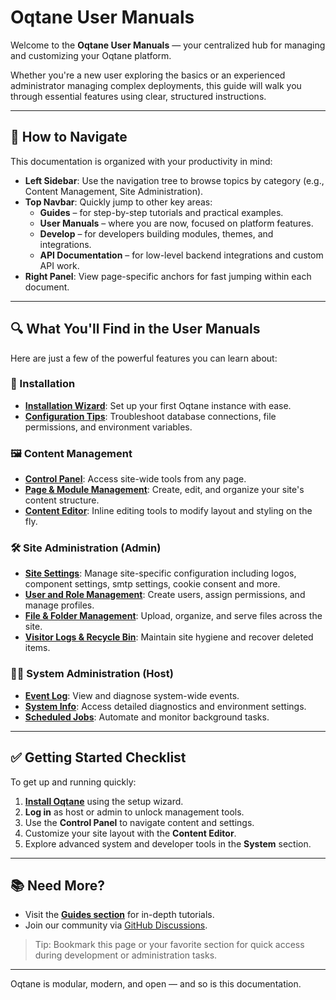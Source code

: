 # Oqtane User Manuals

Welcome to the **Oqtane User Manuals** — your centralized hub for managing and customizing your Oqtane platform.

Whether you're a new user exploring the basics or an experienced administrator managing complex deployments, this guide will walk you through essential features using clear, structured instructions.

---

## 🧭 How to Navigate

This documentation is organized with your productivity in mind:

- **Left Sidebar**: Use the navigation tree to browse topics by category (e.g., Content Management, Site Administration).
- **Top Navbar**: Quickly jump to other key areas:
  - **Guides** – for step-by-step tutorials and practical examples.
  - **User Manuals** – where you are now, focused on platform features.
  - **Develop** – for developers building modules, themes, and integrations.
  - **API Documentation** – for low-level backend integrations and custom API work.
- **Right Panel**: View page-specific anchors for fast jumping within each document.

---

## 🔍 What You'll Find in the User Manuals

Here are just a few of the powerful features you can learn about:

### 🔧 Installation
- **[Installation Wizard](installation/installation-wizard.md)**: Set up your first Oqtane instance with ease.
- **[Configuration Tips](installation/index.md)**: Troubleshoot database connections, file permissions, and environment variables.

### 🖼️ Content Management
- **[Control Panel](content/control-panel.md)**: Access site-wide tools from any page.
- **[Page & Module Management](content/page-management.md)**: Create, edit, and organize your site's content structure.
- **[Content Editor](content/content-editor.md)**: Inline editing tools to modify layout and styling on the fly.

### 🛠 Site Administration (Admin)
- **[Site Settings](site/site-settings.md)**: Manage site-specific configuration including logos, component settings, smtp settings, cookie consent and more.
- **[User and Role Management](site/user-management.md)**: Create users, assign permissions, and manage profiles.
- **[File & Folder Management](site/file-management.md)**: Upload, organize, and serve files across the site.
- **[Visitor Logs & Recycle Bin](site/recycle-bin.md)**: Maintain site hygiene and recover deleted items.

### 🧑‍💼 System Administration (Host)
- **[Event Log](system/event-log.md)**: View and diagnose system-wide events.
- **[System Info](system/system-info.md)**: Access detailed diagnostics and environment settings.
- **[Scheduled Jobs](system/scheduled-jobs.md)**: Automate and monitor background tasks.

---

## ✅ Getting Started Checklist

To get up and running quickly:

1. **[Install Oqtane](installation/installation-wizard.md)** using the setup wizard.
2. **Log in** as host or admin to unlock management tools.
3. Use the **Control Panel** to navigate content and settings.
4. Customize your site layout with the **Content Editor**.
5. Explore advanced system and developer tools in the **System** section.

---

## 📚 Need More?

- Visit the **[Guides section](../../guides/index.md)** for in-depth tutorials.
- Join our community via [GitHub Discussions](https://github.com/oqtane/oqtane.framework/discussions).

> Tip: Bookmark this page or your favorite section for quick access during development or administration tasks.

---

Oqtane is modular, modern, and open — and so is this documentation.
